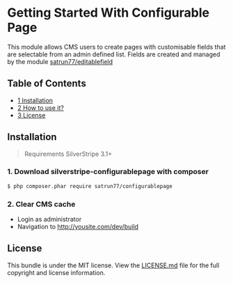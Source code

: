 Getting Started With Configurable Page
=======================================

This module allows CMS users to create pages with customisable fields that are selectable from an admin defined list. Fields are created and managed by the module [satrun77/editablefield](https://github.com/satrun77/silverstripe-editablefield)

## Table of Contents

- [1 Installation](#installation)
- [2 How to use it?](user-docs.md)
- [3 License](#license)

## Installation
> Requirements SilverStripe 3.1+

### 1. Download silverstripe-configurablepage with composer
``` bash
$ php composer.phar require satrun77/configurablepage
```

### 2. Clear CMS cache
* Login as administrator
* Navigation to http://yousite.com/dev/build

## License

This bundle is under the MIT license. View the [LICENSE.md](../../../LICENSE.md) file for the full copyright and license information.
